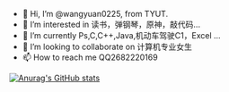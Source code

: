 - 👋 Hi, I’m @wangyuan0225, from TYUT.
- 👀 I’m interested in 读书，弹钢琴，原神，敲代码...
- 🌱 I’m currently Ps,C,C++,Java,机动车驾驶C1，Excel ...
- 💞️ I’m looking to collaborate on 计算机专业女生
- 📫 How to reach me QQ2682220169

<!---
wangyuan0225/wangyuan0225 is a ✨ special ✨ repository because its `README.md` (this file) appears on your GitHub profile.
You can click the Preview link to take a look at your changes.
--->

[![Anurag's GitHub stats](https://github-readme-stats.vercel.app/api?username=wangyuan0225)](https://github.com/anuraghazra/github-readme-stats)
